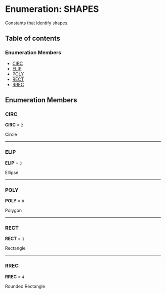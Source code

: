 # Enumeration: SHAPES

Constants that identify shapes.

## Table of contents

### Enumeration Members

* [CIRC](/en/auto-docs/editor/enums/SHAPES.md#circ)
* [ELIP](/en/auto-docs/editor/enums/SHAPES.md#elip)
* [POLY](/en/auto-docs/editor/enums/SHAPES.md#poly)
* [RECT](/en/auto-docs/editor/enums/SHAPES.md#rect)
* [RREC](/en/auto-docs/editor/enums/SHAPES.md#rrec)

## Enumeration Members

### CIRC

**CIRC** = `2`

Circle

***

### ELIP

**ELIP** = `3`

Ellipse

***

### POLY

**POLY** = `0`

Polygon

***

### RECT

**RECT** = `1`

Rectangle

***

### RREC

**RREC** = `4`

Rounded Rectangle
